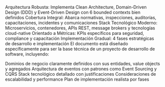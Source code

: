 Arquitectura Robusta: Implementa Clean Architecture, Domain-Driven Design (DDD) y Event-Driven Design con 6 bounded contexts bien definidos
Cobertura Integral: Abarca normativas, inspecciones, auditorías, capacitaciones, incidentes y comunicaciones
Stack Tecnológico Moderno: Microservicios, contenedores, APIs REST, message brokers y tecnologías cloud-native
Orientado a Métricas: KPIs específicos para seguridad, compliance y capacitación
Implementación Gradual: 4 fases estratégicas de desarrollo e implementación
El documento está diseñado específicamente para ser la base técnica de un proyecto de desarrollo de software, incluyendo:

Dominios de negocio claramente definidos con sus entidades, value objects y agregados
Arquitectura de eventos con patrones como Event Sourcing y CQRS
Stack tecnológico detallado con justificaciones
Consideraciones de escalabilidad y performance
Plan de implementación realista por fases
